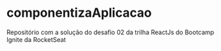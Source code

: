 # componentizaAplicacao
Repositório com a solução do desafio 02 da trilha ReactJs do Bootcamp Ignite da RocketSeat
